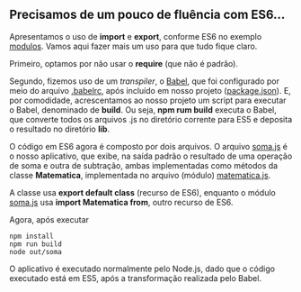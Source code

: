 ## Precisamos de um pouco de fluência com ES6...

Apresentamos o uso de **import** e **export**, 
conforme ES6 no exemplo [modulos](../modulos). Vamos aqui fazer mais um uso para que tudo fique
claro. 

Primeiro, optamos por não usar o **require** (que não é padrão).

Segundo, fizemos uso de um _transpiler_, o [Babel](https://babeljs.io/),
que foi configurado por meio do arquivo [.babelrc](.babelrc), após
incluído em nosso projeto ([package.json](package.json)). E, por
comodidade, acrescentamos ao nosso projeto um script para executar o
Babel, denominado de **build**. Ou seja, **npm rum build** executa o
Babel, que converte todos os arquivos .js no diretório corrente para
ES5 e deposita o resultado no diretório **lib**.

O código em ES6 agora é composto por dois arquivos. 
O arquivo [soma.js](soma.js) é o nosso aplicativo, que exibe, na saída
padrão o resultado de uma operação de soma e outra de subtração, ambas
implementadas como métodos da classe **Matematica**, implementada no
arquivo (módulo) [matematica.js](matematica.js).

A classe usa **export default class** (recurso de ES6), enquanto o
módulo [soma.js](soma.js) usa **import Matematica from**, outro 
recurso de ES6. 

Agora, após executar 

```
npm install
npm run build
node out/soma
```

O aplicativo é executado normalmente pelo Node.js, dado que o código
executado está em ES5, após a transformação realizada pelo Babel.
